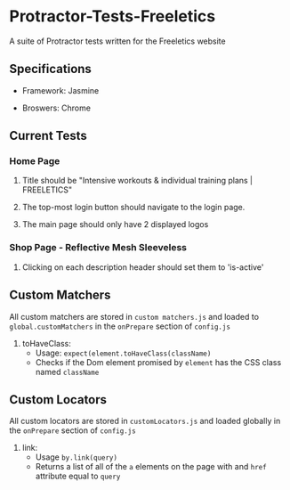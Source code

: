 # Protractor-Tests-Freeletics

A suite of Protractor tests written for the Freeletics website

## Specifications

- Framework: Jasmine

- Broswers: Chrome

## Current Tests

### Home Page

1. Title should be "Intensive workouts & individual training plans | FREELETICS"

2. The top-most login button should navigate to the login page.

3. The main page should only have 2 displayed logos

### Shop Page - Reflective Mesh Sleeveless

1. Clicking on each description header should set them to 'is-active'

## Custom Matchers
All custom matchers are stored in `custom matchers.js` and loaded to `global.customMatchers` in the `onPrepare` section of `config.js`

1. toHaveClass:
    * Usage: `expect(element.toHaveClass(className)`
    * Checks if the Dom element promised by `element` has the CSS class named `className`
    
## Custom Locators
All custom locators are stored in `customLocators.js` and loaded globally in the `onPrepare` section of `config.js`

1. link:
    * Usage `by.link(query)`
    * Returns a list of all of the `a` elements on the page with and `href` attribute equal to `query`